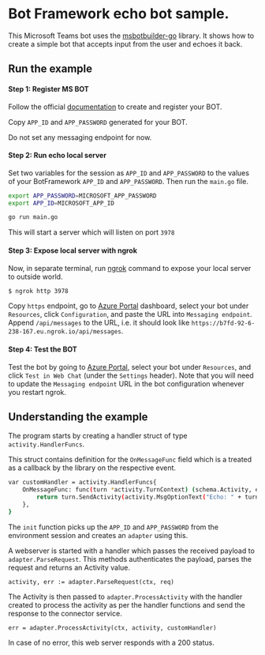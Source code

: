 # Bot Framework echo bot sample.

This Microsoft Teams bot uses the [msbotbuilder-go](https://github.com/infracloudio/msbotbuilder-go) library. It shows how to create a simple bot that accepts input from the user and echoes it back.

## Run the example

#### Step 1: Register MS BOT

Follow the official [documentation](https://docs.microsoft.com/en-us/azure/bot-service/abs-quickstart) to create and register your BOT.

Copy `APP_ID` and `APP_PASSWORD` generated for your BOT.

Do not set any messaging endpoint for now.

#### Step 2: Run echo local server

Set two variables for the session as `APP_ID` and `APP_PASSWORD` to the values of your BotFramework `APP_ID` and `APP_PASSWORD`. Then run the `main.go` file.

```bash
export APP_PASSWORD=MICROSOFT_APP_PASSWORD
export APP_ID=MICROSOFT_APP_ID

go run main.go
```

This will start a server which will listen on port `3978`

#### Step 3: Expose local server with ngrok

Now, in separate terminal, run [ngrok](https://ngrok.com/download) command to expose your local server to outside world.

```sh
$ ngrok http 3978
```

Copy `https` endpoint, go to [Azure Portal](https://portal.azure.com) dashboard, select your bot under `Resources`, click `Configuration`, and paste the URL into `Messaging endpoint`. Append `/api/messages` to the URL, i.e. it should look like `https://b7fd-92-6-238-167.eu.ngrok.io/api/messages`.

#### Step 4: Test the BOT

Test the bot by going to [Azure Portal](https://portal.azure.com), select your bot under `Resources`, and click `Test in Web Chat` (under the `Settings` header). Note that you will need to update the `Messaging endpoint` URL in the bot configuration whenever you restart ngrok.


## Understanding the example

The program starts by creating a handler struct of type `activity.HandlerFuncs`.

This struct contains definition for the `OnMessageFunc` field which is a treated as a callback by the library on the respective event.

```bash
var customHandler = activity.HandlerFuncs{
	OnMessageFunc: func(turn *activity.TurnContext) (schema.Activity, error) {
		return turn.SendActivity(activity.MsgOptionText("Echo: " + turn.Activity.Text))
	},
}
```
  

The `init` function picks up the `APP_ID` and `APP_PASSWORD` from the environment session and creates an `adapter` using this.


A webserver is started with a handler which passes the received payload to `adapter.ParseRequest`. This methods authenticates the payload, parses the request and returns an Activity value.

```
activity, err := adapter.ParseRequest(ctx, req)
```
  

The Activity is then passed to `adapter.ProcessActivity` with the handler created to process the activity as per the handler functions and send the response to the connector service.

```
err = adapter.ProcessActivity(ctx, activity, customHandler)
```

In case of no error, this web server responds with a 200 status.
